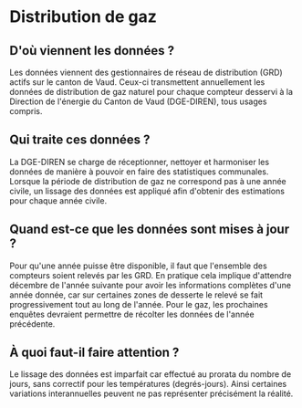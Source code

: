 <!--- Content retrieved by 'generate_doc_accordion_panels()' in fct_helpers.R & utils_helpers.R -->
<!--- Don't add linebreaks within paragraphs or use <br> tags inline, add empty line at the end, prefer plain HTML for links -->
# Distribution de gaz

## D'où viennent les données ?

Les données viennent des gestionnaires de réseau de distribution (GRD) actifs sur le canton de Vaud. Ceux-ci transmettent annuellement les données de distribution de gaz naturel pour chaque compteur desservi à la Direction de l'énergie du Canton de Vaud (DGE-DIREN), tous usages compris. 

## Qui traite ces données ?

La DGE-DIREN se charge de réceptionner, nettoyer et harmoniser les données de manière à pouvoir en faire des statistiques communales. Lorsque la période de distribution de gaz ne correspond pas à une année civile, un lissage des données est appliqué afin d'obtenir des estimations pour chaque année civile.

## Quand est-ce que les données sont mises à jour ?

Pour qu'une année puisse être disponible, il faut que l'ensemble des compteurs soient relevés par les GRD. En pratique cela implique d'attendre décembre de l'année suivante pour avoir les informations complètes d'une année donnée, car sur certaines zones de desserte le relevé se fait progressivement tout au long de l'année. Pour le gaz, les prochaines enquêtes devraient permettre de récolter les données de l'année précédente. 

## À quoi faut-il faire attention ?

Le lissage des données est imparfait car effectué au prorata du nombre de jours, sans correctif pour les températures (degrés-jours). Ainsi certaines variations interannuelles peuvent ne pas représenter précisément la réalité.
